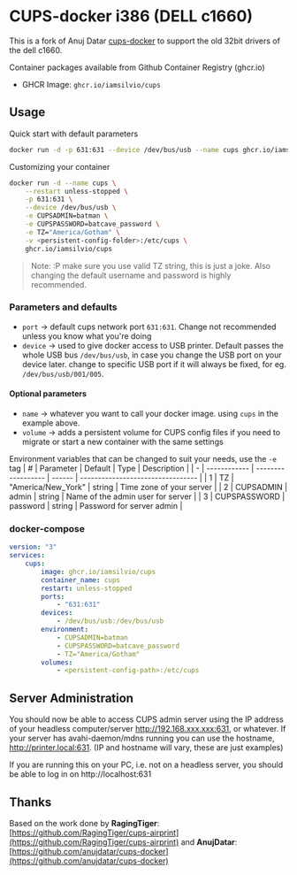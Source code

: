 # CUPS-docker i386 (DELL c1660)

This is a fork of Anuj Datar [cups-docker](https://github.com/anujdatar/cups-docker) to support the old 32bit drivers of the dell c1660.

Container packages available from Github Container Registry (ghcr.io)
  - GHCR Image: `ghcr.io/iamsilvio/cups`

## Usage

Quick start with default parameters

```sh
docker run -d -p 631:631 --device /dev/bus/usb --name cups ghcr.io/iamsilvio/cups
```

Customizing your container

```sh
docker run -d --name cups \
    --restart unless-stopped \
    -p 631:631 \
    --device /dev/bus/usb \
    -e CUPSADMIN=batman \
    -e CUPSPASSWORD=batcave_password \
    -e TZ="America/Gotham" \
    -v <persistent-config-folder>:/etc/cups \
    ghcr.io/iamsilvio/cups
```
> Note: :P make sure you use valid TZ string, this is just a joke. Also changing the default username and password is highly recommended.

### Parameters and defaults

- `port` -> default cups network port `631:631`. Change not recommended unless you know what you're doing
- `device` -> used to give docker access to USB printer. Default passes the whole USB bus `/dev/bus/usb`, in case you change the USB port on your device later. change to specific USB port if it will always be fixed, for eg. `/dev/bus/usb/001/005`.

#### Optional parameters

- `name` -> whatever you want to call your docker image. using `cups` in the example above.
- `volume` -> adds a persistent volume for CUPS config files if you need to migrate or start a new container with the same settings

Environment variables that can be changed to suit your needs, use the `-e` tag
| # | Parameter    | Default            | Type   | Description                       |
| - | ------------ | ------------------ | ------ | --------------------------------- |
| 1 | TZ           | "America/New_York" | string | Time zone of your server          |
| 2 | CUPSADMIN    | admin              | string | Name of the admin user for server |
| 3 | CUPSPASSWORD | password           | string | Password for server admin         |

### docker-compose
```yaml
version: "3"
services:
    cups:
        image: ghcr.io/iamsilvio/cups
        container_name: cups
        restart: unless-stopped
        ports:
            - "631:631"
        devices:
            - /dev/bus/usb:/dev/bus/usb
        environment:
            - CUPSADMIN=batman
            - CUPSPASSWORD=batcave_password
            - TZ="America/Gotham"
        volumes:
            - <persistent-config-path>:/etc/cups
```

## Server Administration

You should now be able to access CUPS admin server using the IP address of your headless computer/server http://192.168.xxx.xxx:631, or whatever. If your server has avahi-daemon/mdns running you can use the hostname, http://printer.local:631. (IP and hostname will vary, these are just examples)

If you are running this on your PC, i.e. not on a headless server, you should be able to log in on http://localhost:631

## Thanks

Based on the work done by **RagingTiger**: [https://github.com/RagingTiger/cups-airprint](https://github.com/RagingTiger/cups-airprint)
and **AnujDatar**: [https://github.com/anujdatar/cups-docker](https://github.com/anujdatar/cups-docker)
